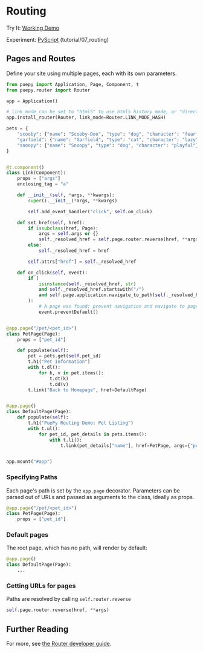 # Routing

<tldr>
    <p>Try It: <a href="https://kkinder.pyscriptapps.com/puepy-tutorial/latest/tutorial/07_routing/index.html">Working Demo</a></p>
    <p>Experiment: <a href="https://pyscript.com/@kkinder/puepy-tutorial/latest">PyScript</a> (tutorial/07_routing)</p>
</tldr>

## Pages and Routes

Define your site using multiple pages, each with its own parameters.

```Python
from puepy import Application, Page, Component, t
from puepy.router import Router

app = Application()

# link_mode can be set to "html5" to use html5 history mode, or "direct" to cause a page reload
app.install_router(Router, link_mode=Router.LINK_MODE_HASH)

pets = {
    "scooby": {"name": "Scooby-Doo", "type": "dog", "character": "fearful"},
    "garfield": {"name": "Garfield", "type": "cat", "character": "lazy"},
    "snoopy": {"name": "Snoopy", "type": "dog", "character": "playful"},
}


@t.component()
class Link(Component):
    props = ["args"]
    enclosing_tag = "a"

    def __init__(self, *args, **kwargs):
        super().__init__(*args, **kwargs)

        self.add_event_handler("click", self.on_click)

    def set_href(self, href):
        if issubclass(href, Page):
            args = self.args or {}
            self._resolved_href = self.page.router.reverse(href, **args)
        else:
            self._resolved_href = href

        self.attrs["href"] = self._resolved_href

    def on_click(self, event):
        if (
            isinstance(self._resolved_href, str)
            and self._resolved_href.startswith("/")
            and self.page.application.navigate_to_path(self._resolved_href)
        ):
            # A page was found; prevent navigation and navigate to page
            event.preventDefault()


@app.page("/pet/<pet_id>")
class PetPage(Page):
    props = ["pet_id"]

    def populate(self):
        pet = pets.get(self.pet_id)
        t.h1("Pet Information")
        with t.dl():
            for k, v in pet.items():
                t.dt(k)
                t.dd(v)
        t.link("Back to Homepage", href=DefaultPage)


@app.page()
class DefaultPage(Page):
    def populate(self):
        t.h1("PuePy Routing Demo: Pet Listing")
        with t.ul():
            for pet_id, pet_details in pets.items():
                with t.li():
                    t.link(pet_details["name"], href=PetPage, args={"pet_id": pet_id})


app.mount("#app")
```

### Specifying Paths

Each page's path is set by the `app.page` decorator. Parameters can be parsed out of URLs and passed as arguments to
the class, ideally as props.

```Python
@app.page("/pet/<pet_id>")
class PetPage(Page):
    props = ["pet_id"]
```

### Default pages

The root page, which has no path, will render by default:

```Python
@app.page()
class DefaultPage(Page):
    ...
```

### Getting URLs for pages

Paths are resolved by calling `self.router.reverse`

```Python
self.page.router.reverse(href, **args)
```

## Further Reading

For more, see [the Router developer guide](Router.md).
